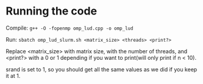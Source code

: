 # Running the code

Compile: `g++ -O -fopenmp omp_lud.cpp -o omp_lud`

Run: `sbatch omp_lud_slurm.sh <matrix_size> <threads> <print?>`

Replace <matrix_size> with matrix size, <threads> with the number of threads, and <print?> with a 0 or 1 depending if you want to print(will only print if n < 10).

srand is set to 1, so you should get all the same values as we did if you keep it at 1.
